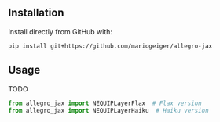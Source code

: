 ## Installation

Install directly from GitHub with:

```
pip install git+https://github.com/mariogeiger/allegro-jax
```


## Usage

TODO
```python
from allegro_jax import NEQUIPLayerFlax  # Flax version
from allegro_jax import NEQUIPLayerHaiku  # Haiku version
```
